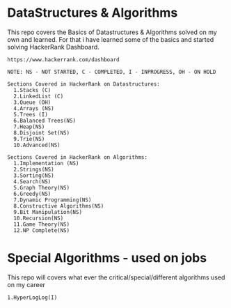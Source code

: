 # DataStructures & Algorithms
    
   This repo covers the Basics of Datastructures & Algorithms solved on my own and learned.
    For that i have learned some of the basics and started solving HackerRank Dashboard.
    
    https://www.hackerrank.com/dashboard
    
    NOTE: NS - NOT STARTED, C - COMPLETED, I - INPROGRESS, OH - ON HOLD
    
    Sections Covered in HackerRank on Datastructures:
      1.Stacks (C)
      2.LinkedList (C)
      3.Queue (OH)
      4.Arrays (NS)
      5.Trees (I)
      6.Balanced Trees(NS)
      7.Heap(NS)
      8.Disjoint Set(NS)
      9.Trie(NS)
      10.Advanced(NS)
      
    Sections Covered in HackerRank on Algorithms:
      1.Implementation (NS)
      2.Strings(NS)
      3.Sorting(NS)
      4.Search(NS)
      5.Graph Theory(NS)
      6.Greedy(NS)
      7.Dynamic Programming(NS)
      8.Constructive Algorithms(NS)
      9.Bit Manipulation(NS)
      10.Recursion(NS)
      11.Game Theory(NS)
      12.NP Complete(NS)
      

# Special Algorithms - used on jobs

  This repo will covers what ever the critical/special/different algorithms used on my career

    1.HyperLogLog(I)

